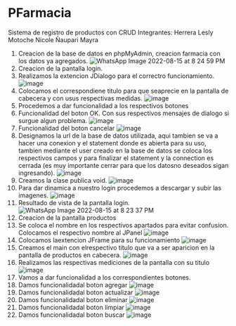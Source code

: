 # PFarmacia
  Sistema de registro de productos con CRUD
Integrantes:
      Herrera Lesly
      Motoche Nicole
      Ñaupari Mayra
1. Creacion de la base de datos en phpMyAdmin, creacion farmacia con los datos ya agregados.
![WhatsApp Image 2022-08-15 at 8 24 59 PM](https://user-images.githubusercontent.com/85316345/184779383-71e7562b-6c84-4881-b44a-6307af48b5e3.jpeg)
2. Creacion de la pantalla login.
3. Realizamos la extencion JDialogo para el correctro funcionamiento.
![image](https://user-images.githubusercontent.com/85316345/184779759-0ceee93d-6e89-40dc-8f17-ad9352f0ce35.png)
4. Colocamos el correspondiene titulo para que seaprecie en la pantalla de cabecera y con usus respectivas medidas.
![image](https://user-images.githubusercontent.com/85316345/184779935-80fe42d8-7c28-4472-9db8-e9301bb87d30.png)
5. Procedemos a dar funcionalidad a los respectivos botones
6. Funcionalidad del boton OK. Con sus respectivos mensajes de dialogo si surgue algun problema.
![image](https://user-images.githubusercontent.com/85316345/184780092-0e1cf140-f323-44b1-b47f-818f52528800.png)
7. Funcionalidad del boton cancelar
![image](https://user-images.githubusercontent.com/85316345/184780126-ab63813e-e8df-4fe7-a692-e25c1c5fae9f.png)
8. Designamos la url de la base de datos utilizada, aqui tambien se va a hacer una conexion y el statement donde es abierta para su uso, tambien mediante el user creado en la base de datos se coloca los respectivos campos y para finalizar el statement y la connection es cerrada (es muy importante cerrar para que los datosno deseados sigan ingresando).
![image](https://user-images.githubusercontent.com/85316345/184780372-fcf3894b-63e7-465c-b187-ee9767a39edd.png)
9. Creamos la clase publica void.
![image](https://user-images.githubusercontent.com/85316345/184780433-2659acf3-9c04-4efe-a562-f4a6159508ec.png)
10. Para dar dinamica a nuestro login procedemos a descargar y subir las imagenes.
![image](https://user-images.githubusercontent.com/85316345/184780561-a08bc854-abc3-4ce8-a635-3e050fd5456e.png)
11. Resultado de vista de la pantalla login.
![WhatsApp Image 2022-08-15 at 8 23 37 PM](https://user-images.githubusercontent.com/85316345/184780614-fb227768-2f10-4824-b2f6-807d753e3581.jpeg)
12. Creacion de la pantalla productos
13. Se coloca el nombre en los respectivos apartados para evitar confusion. Colocamos el respectivo nombre al JPanel
![image](https://user-images.githubusercontent.com/85316345/184781179-3661d0ef-5c2b-40c3-bfb2-6c21ac57aab1.png)
14. Colocamos laextencion JFrame para su funcionamiento
![image](https://user-images.githubusercontent.com/85316345/184781347-15edd5f8-8000-42de-b23c-23501e222894.png)
15. Creamos el main con elrespectivo titulo que va a ser aparicion en la pantalla de productos en cabecera.
![image](https://user-images.githubusercontent.com/85316345/184781408-3aeca4ab-bf03-4c36-b307-8c2e83b0e34c.png)
16. Realizamos las respectivas mediciones de la pantalla con su titulo
![image](https://user-images.githubusercontent.com/85316345/184781476-c6f50e11-e447-4906-a872-97aa5229d50a.png)
17. Vamos a dar funcionalidad a los correspondientes botones.
18. Damos funcionalidadal boton agregar 
![image](https://user-images.githubusercontent.com/85316345/184781588-7ac35511-f9e6-4cdd-b076-003d0625571d.png)
19. Damos funcionalidadal boton actualizar
![image](https://user-images.githubusercontent.com/85316345/184781823-65b238f9-4e28-4544-927c-5f65997fcd7b.png)
20. Damos funcionalidadal boton eliminar
![image](https://user-images.githubusercontent.com/85316345/184781785-90e6e2c6-99ea-4906-9620-d0749edfc36a.png)
21. Damos funcionalidadal boton limpiar
![image](https://user-images.githubusercontent.com/85316345/184781756-eb712a6c-7131-49f8-9156-9a73647d1a4b.png)
22. Damos funcionalidadal boton buscar
![image](https://user-images.githubusercontent.com/85316345/184781733-5a9af357-11e0-4dcc-bc57-482785773b26.png)


